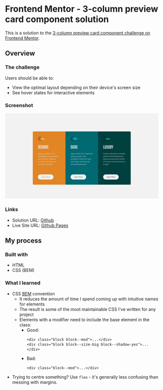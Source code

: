 # Frontend Mentor - 3-column preview card component solution

This is a solution to the [3-column preview card component challenge on Frontend Mentor](https://www.frontendmentor.io/challenges/3column-preview-card-component-pH92eAR2-).

## Overview

### The challenge

Users should be able to:

- View the optimal layout depending on their device's screen size
- See hover states for interactive elements

### Screenshot

![](./design/desktop-design.jpg)

### Links

- Solution URL: [Github](https://github.com/jeremylloyd/Frontend-Mentor-3-column-preview-card-component)
- Live Site URL: [Github Pages](https://jeremylloyd.github.io/Frontend-Mentor-3-column-preview-card-component/)

## My process

### Built with

- HTML
- CSS (BEM)

### What I learned

- CSS [BEM](https://getbem.com/introduction/) convention
  - It reduces the amount of time I spend coming up with intuitive names for elements
  - The result is some of the most maintainable CSS I've written for any project
  - Elements with a modifier need to include the base element in the class:
    - Good:
      ```
      <div class="block block--mod">...</div>
      <div class="block block--size-big block--shadow-yes">...</div>
      ```
    - Bad:
      ```
      <div class="block--mod">...</div>
      ```
- Trying to centre something? Use `flex` - it's generally less confusing than messing with margins.
